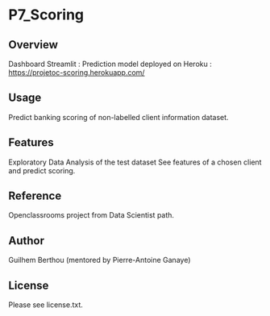 # P7_Scoring 

## Overview
Dashboard Streamlit : 
Prediction model deployed on Heroku : https://projetoc-scoring.herokuapp.com/
## Usage
Predict banking scoring of non-labelled client information dataset. 

## Features
Exploratory Data Analysis of the test dataset
See features of a chosen client and predict scoring. 

## Reference
Openclassrooms project from Data Scientist path.  

## Author
Guilhem Berthou (mentored by Pierre-Antoine Ganaye)

## License
Please see license.txt.
